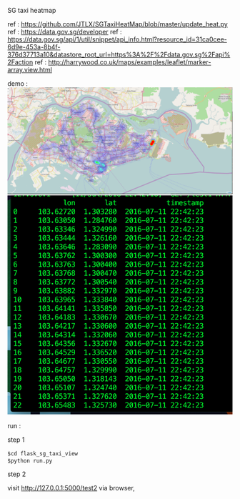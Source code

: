 
SG taxi heatmap 


ref :  https://github.com/JTLX/SGTaxiHeatMap/blob/master/update_heat.py
ref :  https://data.gov.sg/developer
ref :  https://data.gov.sg/api/1/util/snippet/api_info.html?resource_id=31ca0cee-6d9e-453a-8b4f-376d37713a10&datastore_root_url=https%3A%2F%2Fdata.gov.sg%2Fapi%2Faction
ref :  http://harrywood.co.uk/maps/examples/leaflet/marker-array.view.html
         

demo :  ![image](https://github.com/yennanliu/web_development/blob/master/flask_sg_taxi_view/sg_taxi_test1.png)
        ![image](https://github.com/yennanliu/web_development/blob/master/flask_sg_taxi_view/sg_taxi_test2.png)


run :

step 1 

```
$cd flask_sg_taxi_view
$python run.py

```

step 2 

visit http://127.0.0.1:5000/test2 via browser, 


